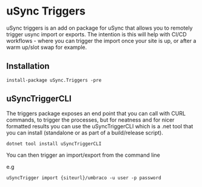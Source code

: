 # uSync Triggers

uSync triggers is an add on package for uSync that allows you to remotely trigger usync import or exports. The intention is this will help with CI/CD workflows - where you can trigger the import 
once your site is up, or after a warm up/slot swap for example. 

## Installation 

```
install-package uSync.Triggers -pre
```


## uSyncTriggerCLI

The triggers package exposes an end point that you can call with CURL commands, to trigger the processes, but for neatness and for nicer formatted results you can use the uSyncTriggerCLI which is a .net tool that you can install (standalone or as part of a build/release script).

```
dotnet tool install uSyncTriggerCLI 
```

You can then trigger an import/export from the command line 

e.g 
```
uSyncTrigger import {siteurl}/umbraco -u user -p password 
```
